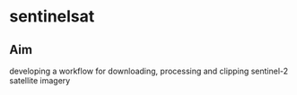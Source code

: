 # sentinelsat

## Aim

developing a workflow for downloading, processing and clipping sentinel-2 satellite imagery